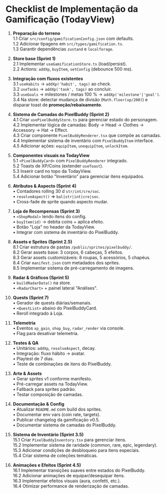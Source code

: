 # Checklist de Implementação da Gamificação (TodayView)

1. **Preparação do terreno**  
   1.1 Criar `src/config/gamificationConfig.json` com defaults.  
   1.2 Adicionar tipagens em `src/types/gamification.ts`.  
   1.3 Garantir dependências `zustand` e `localforage`.

2. **Store base (Sprint 1)**  
   2.1 Implementar `useGamificationStore.ts` (load/persist).  
   2.2 Actions: `addXp`, `buyItem`, `setConfig` (debounce 500 ms).

3. **Integração com fluxos existentes**  
   3.1 `useHabits` → `addXp('habit', tags)` ao check.  
   3.2 `useTasks`  → `addXp('task', tags)` ao concluir.  
   3.3 `useGoals`  → milestones / metas 100 % → `addXp('milestone'|'goal')`.  
   3.4 Na store: detectar mudança de divisão (`Math.floor(xp/200)`) e disparar toast de **promoção/rebaixamento**.

4. **Sistema de Camadas do PixelBuddy (Sprint 2)**  
   4.1 Criar `usePixelBuddyStore.ts` para gerenciar estado do personagem.  
   4.2 Implementar lógica de camadas: Body → Head → Clothes → Accessory → Hat → Effect.  
   4.3 Criar componente `PixelBuddyRenderer.tsx` que compõe as camadas.  
   4.4 Implementar sistema de inventário com `PixelBuddyItem` interface.  
   4.5 Adicionar ações: `equipItem`, `unequipItem`, `unlockItem`.

5. **Componentes visuais na TodayView**  
   5.1 `<PixelBuddyCard>` com `PixelBuddyRenderer` integrado.  
   5.2 Toasts de XP/Coins (extender `useToast`).  
   5.3 Inserir card no topo da TodayView.  
   5.4 Adicionar botão "Inventário" para gerenciar itens equipados.

6. **Atributos & Aspecto (Sprint 4)**  
   • Contadores rolling 30 d `str/int/cre/soc`.  
   • `resolveAspect()` ⇒ `bal|str|int|cre|soc`.  
   • Cross-fade de sprite quando aspecto mudar.

7. **Loja de Recompensas (Sprint 3)**  
   • `<ShopModal>` lendo itens do config.  
   • `buyItem(id)` → debita coins + aplica efeito.  
   • Botão "Loja" no header da TodayView.  
   • Integrar com sistema de inventário do PixelBuddy.

8. **Assets e Sprites (Sprint 2.5)**  
   8.1 Criar estrutura de pastas `/public/sprites/pixelbuddy/`.  
   8.2 Gerar assets base: 3 corpos, 6 cabeças, 5 efeitos.  
   8.3 Gerar assets customizáveis: 8 roupas, 5 acessórios, 5 chapéus.  
   8.4 Criar `manifest.json` com metadados dos sprites.  
   8.5 Implementar sistema de pré-carregamento de imagens.

9. **Radar & Gráficos (Sprint 5)**  
   • `buildRadarData()` na store.  
   • `<RadarChart>` + painel lateral "Análises".

10. **Quests (Sprint 7)**  
    • Gerador de quests diárias/semanais.  
    • `<QuestList>` abaixo do PixelBuddyCard.  
    • Reroll integrado à Loja.

11. **Telemetria**  
    • Eventos `xp_gain`, `shop_buy`, `radar_render` via console.  
    • Flag para desativar telemetria.

12. **Testes & QA**  
    • Unitários: `addXp`, `resolveAspect`, decay.  
    • Integração: fluxo hábito → avatar.  
    • Playtest de 7 dias.  
    • Teste de combinações de itens do PixelBuddy.

13. **Arte & Assets**  
    • Gerar sprites v1 conforme manifesto.  
    • Pré-carregar assets na TodayView.  
    • Fallback para sprites padrão.  
    • Testar composição de camadas.

14. **Documentação & Config**  
    • Atualizar `README.md` com build dos sprites.  
    • Documentar env vars (coin rate, targets).  
    • Publicar changelog da gamificação v0.5.  
    • Documentar sistema de camadas do PixelBuddy.

15. **Sistema de Inventário (Sprint 3.5)**  
    15.1 Criar `PixelBuddyInventory.tsx` para gerenciar itens.  
    15.2 Implementar sistema de raridade (common, rare, epic, legendary).  
    15.3 Adicionar condições de desbloqueio para itens especiais.  
    15.4 Criar sistema de coleções temáticas.

16. **Animações e Efeitos (Sprint 4.5)**  
    16.1 Implementar transições suaves entre estados do PixelBuddy.  
    16.2 Adicionar animações de equipar/desequipar itens.  
    16.3 Implementar efeitos visuais (aura, confetti, etc.).  
    16.4 Otimizar performance de renderização de camadas.
